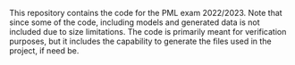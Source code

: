 This repository contains the code for the PML exam 2022/2023.
Note that since some of the code, including models and generated data is not included due to size limitations. The code is primarily meant for verification purposes, but it includes the capability to generate the files used in the project, if need be.